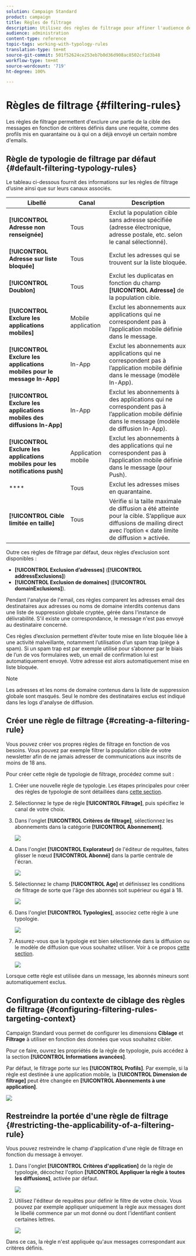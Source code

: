 ```yaml
---
solution: Campaign Standard
product: campaign
title: Règles de filtrage
description: Utilisez des règles de filtrage pour affiner l'audience des messages.
audience: administration
content-type: reference
topic-tags: working-with-typology-rules
translation-type: tm+mt
source-git-commit: 501f52624ce253eb7b0d36d908ac8502cf1d3b48
workflow-type: tm+mt
source-wordcount: '719'
ht-degree: 100%

---
```



# Règles de filtrage {#filtering-rules}

Les règles de filtrage permettent d&#39;exclure une partie de la cible des messages en fonction de critères définis dans une requête, comme des profils mis en quarantaine ou à qui on a déjà envoyé un certain nombre d&#39;emails.

## Règle de typologie de filtrage par défaut {#default-filtering-typology-rules}

Le tableau ci-dessous fournit des informations sur les règles de filtrage d’usine ainsi que sur leurs canaux associés.

| Libellé | Canal | Description |
---------|----------|---------
| **[!UICONTROL Adresse non renseignée]** | Tous | Exclut la population cible sans adresse spécifiée (adresse électronique, adresse postale, etc. selon le canal sélectionné). |
| **[!UICONTROL Adresse sur liste bloquée]** | Tous | Exclut les adresses qui se trouvent sur la liste bloquée. |
| **[!UICONTROL Doublon]** | Tous | Exclut les duplicatas en fonction du champ **[!UICONTROL Adresse]** de la population cible. |
| **[!UICONTROL Exclure les applications mobiles]** | Mobile application | Exclut les abonnements aux applications qui ne correspondent pas à l’application mobile définie dans le message. |
| **[!UICONTROL Exclure les applications mobiles pour le message In-App]** | In-App | Exclut les abonnements aux applications qui ne correspondent pas à l’application mobile définie dans le message (modèle In-App). |
| **[!UICONTROL Exclure les applications mobiles des diffusions In-App]** | In-App | Exclut les abonnements à des applications qui ne correspondent pas à l’application mobile définie dans le message (modèle de diffusion In-App). |
| **[!UICONTROL Exclure les applications mobiles pour les notifications push]** | Application mobile | Exclut les abonnements à des applications qui ne correspondent pas à l’application mobile définie dans le message (pour Push). |
| **** | Tous | Exclut les adresses mises en quarantaine. |
| **[!UICONTROL Cible limitée en taille]** | Tous | Vérifie si la taille maximale de diffusion a été atteinte pour la cible. S’applique aux diffusions de mailing direct avec l’option « date limite de diffusion » activée. |

Outre ces règles de filtrage par défaut, deux règles d’exclusion sont disponibles :

* **[!UICONTROL Exclusion d’adresses]** (**[!UICONTROL addressExclusions]**)
* **[!UICONTROL Exclusion de domaines]** (**[!UICONTROL domainExclusions]**).

Pendant l&#39;analyse de l&#39;email, ces règles comparent les adresses email des destinataires aux adresses ou noms de domaine interdits contenus dans une liste de suppression globale cryptée, gérée dans l&#39;instance de délivrabilité. S&#39;il existe une correspondance, le message n&#39;est pas envoyé au destinataire concerné.

Ces règles d’exclusion permettent d’éviter toute mise en liste bloquée liée à une activité malveillante, notamment l’utilisation d’un spam trap (piège à spam). Si un spam trap est par exemple utilisé pour s’abonner par le biais de l’un de vos formulaires web, un email de confirmation lui est automatiquement envoyé. Votre adresse est alors automatiquement mise en liste bloquée.

>[!NOTE]
>
>Les adresses et les noms de domaine contenus dans la liste de suppression globale sont masqués. Seul le nombre des destinataires exclus est indiqué dans les logs d&#39;analyse de diffusion.

## Créer une règle de filtrage       {#creating-a-filtering-rule}

Vous pouvez créer vos propres règles de filtrage en fonction de vos besoins. Vous pouvez par exemple filtrer la population cible de votre newsletter afin de ne jamais adresser de communications aux inscrits de moins de 18 ans.

Pour créer cette règle de typologie de filtrage, procédez comme suit :

1. Créer une nouvelle règle de typologie. Les étapes principales pour créer des règles de typologie de sont détaillées dans [cette section](../../sending/using/managing-typology-rules.md).

1. Sélectionnez le type de règle **[!UICONTROL Filtrage]**, puis spécifiez le canal de votre choix.

1. Dans l&#39;onglet **[!UICONTROL Critères de filtrage]**, sélectionnez les abonnements dans la catégorie **[!UICONTROL Abonnement]**.

   ![](assets/typology_create-rule-subscription.png)

1. Dans l&#39;onglet **[!UICONTROL Explorateur]** de l&#39;éditeur de requêtes, faites glisser le nœud **[!UICONTROL Abonné]** dans la partie centrale de l&#39;écran.

   ![](assets/typology_create-rule-subscriber.png)

1. Sélectionnez le champ **[!UICONTROL Age]** et définissez les conditions de filtrage de sorte que l&#39;âge des abonnés soit supérieur ou égal à 18.

   ![](assets/typology_create-rule-age.png)

1. Dans l&#39;onglet **[!UICONTROL Typologies]**, associez cette règle à une typologie.

   ![](assets/typology_create-rule-typology.png)

1. Assurez-vous que la typologie est bien sélectionnée dans la diffusion ou le modèle de diffusion que vous souhaitez utiliser. Voir à ce propos [cette section](../../sending/using/managing-typologies.md#applying-typologies-to-messages).

   ![](assets/typology_template.png)

Lorsque cette règle est utilisée dans un message, les abonnés mineurs sont automatiquement exclus.

## Configuration du contexte de ciblage des règles de filtrage {#configuring-filtering-rules-targeting-context}

Campaign Standard vous permet de configurer les dimensions **Ciblage** et **Filtrage** à utiliser en fonction des données que vous souhaitez cibler.

Pour ce faire, ouvrez les propriétés de la règle de typologie, puis accédez à la section **[!UICONTROL Informations avancées]**.

Par défaut, le filtrage porte sur les **[!UICONTROL Profils]**. Par exemple, si la règle est destinée à une application mobile, la **[!UICONTROL Dimension de filtrage]** peut être changée en **[!UICONTROL Abonnements à une application]**.

![](assets/typology_rule-order_2.png)

## Restreindre la portée d&#39;une règle de filtrage       {#restricting-the-applicability-of-a-filtering-rule}

Vous pouvez restreindre le champ d&#39;application d&#39;une règle de filtrage en fonction du message à envoyer.

1. Dans l&#39;onglet **[!UICONTROL Critères d&#39;application]** de la règle de typologie, décochez l&#39;option **[!UICONTROL Appliquer la règle à toutes les diffusions]**, activée par défaut.

   ![](assets/typology_limit.png)

1. Utilisez l&#39;éditeur de requêtes pour définir le filtre de votre choix. Vous pouvez par exemple appliquer uniquement la règle aux messages dont le libellé commence par un mot donné ou dont l&#39;identifiant contient certaines lettres.

   ![](assets/typology_limit-rule.png)

Dans ce cas, la règle n&#39;est appliquée qu&#39;aux messages correspondant aux critères définis.
